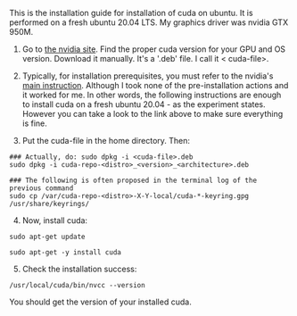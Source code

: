
This is the installation guide for installation of cuda on ubuntu. It is performed on a fresh ubuntu 20.04 LTS. My graphics driver was nvidia GTX 950M.


1. Go to [the nvidia site](https://developer.nvidia.com/cuda-downloads). Find the proper cuda version for your GPU and OS version. Download it manually. It's a '.deb' file. I call it < cuda-file>.

2. Typically, for installation prerequisites, you must refer to the nvidia's [main instruction](https://docs.nvidia.com/cuda/cuda-installation-guide-linux/index.html). Although I took none of the pre-installation actions and it worked for me. In other words, the following instructions are enough to install cuda on a fresh ubuntu 20.04 - as the experiment states. However you can take a look to the link above to make sure everything is fine.

3. Put the cuda-file in the home directory. Then:

```
### Actually, do: sudo dpkg -i <cuda-file>.deb
sudo dpkg -i cuda-repo-<distro>_<version>_<architecture>.deb

### The following is often proposed in the terminal log of the previous command
sudo cp /var/cuda-repo-<distro>-X-Y-local/cuda-*-keyring.gpg /usr/share/keyrings/
```

4. Now, install cuda:

```
sudo apt-get update

sudo apt-get -y install cuda
```

5. Check the installation success:

```
/usr/local/cuda/bin/nvcc --version
```

You should get the version of your installed cuda.

